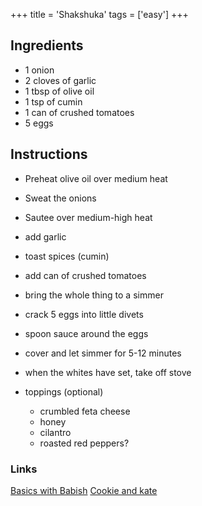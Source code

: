 +++
title = 'Shakshuka'
tags = ['easy']
+++

## Ingredients

- 1 onion
- 2 cloves of garlic
- 1 tbsp of olive oil
- 1 tsp of cumin
- 1 can of crushed tomatoes
- 5 eggs

## Instructions

- Preheat olive oil over medium heat
- Sweat the onions
- Sautee over medium-high heat
- add garlic
- toast spices (cumin)
- add can of crushed tomatoes

- bring the whole thing to a simmer
- crack 5 eggs into little divets
- spoon sauce around the eggs
- cover and let simmer for 5-12 minutes

- when the whites have set, take off stove

- toppings (optional)
  - crumbled feta cheese
  - honey
  - cilantro
  - roasted red peppers?

### Links

[Basics with Babish](https://www.youtube.com/watch?v=SjCkW-oAFQ8)
[Cookie and kate](https://cookieandkate.com/foolproof-shakshuka-recipe/)

